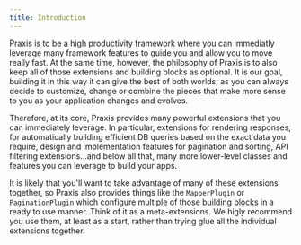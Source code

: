```yaml
---
title: Introduction
---
```


Praxis is to be a high productivity framework where you can immediatly leverage many framework features to guide you and allow you to move really fast. At the same time, however, the philosophy of Praxis is to also keep all of those extensions and building blocks as optional. It is our goal, building it in this way it can give the best of both worlds, as you can always decide to customize, change or combine the pieces that make more sense to you as your application changes and evolves.

Therefore, at its core, Praxis provides many powerful extensions that you can immediately leverage. In particular, extensions for rendering responses, for automatically building efficient DB queries based on the exact data you require, design and implementation features for pagination and sorting, API filtering extensions...and below all that, many more lower-level classes and features you can leverage to build your apps.

It is likely that you'll want to take advantage of many of these extensions together, so Praxis also provides things like the `MapperPlugin` or `PaginationPlugin` which configure multiple of those building blocks in a ready to use manner. Think of it as a meta-extensions. We higly recommend you use them, at least as a start, rather than trying glue all the individual extensions together.